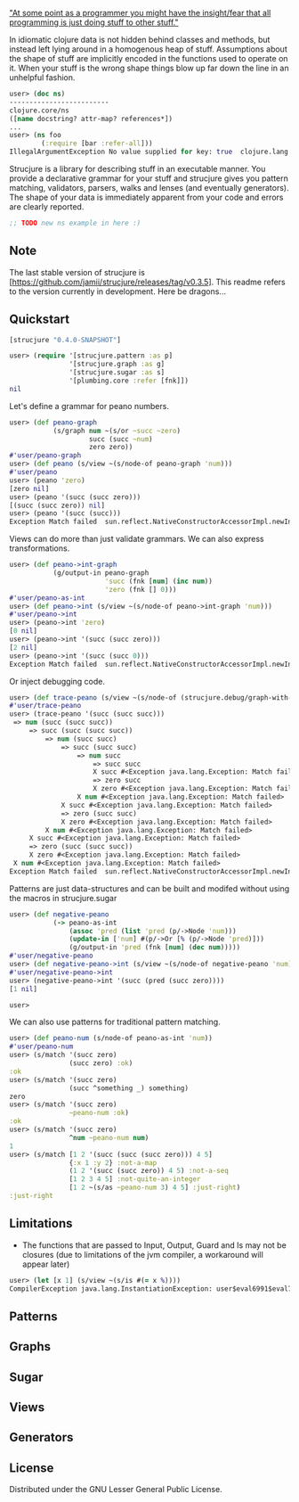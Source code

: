 ["At some point as a programmer you might have the insight/fear that all programming is just doing stuff to other stuff."](http://highscalability.com/blog/2013/2/14/when-all-the-programs-a-graph-prismatics-plumbing-library.html)

In idiomatic clojure data is not hidden behind classes and methods, but instead left lying around in a homogenous heap of stuff. Assumptions about the shape of stuff are implicitly encoded in the functions used to operate on it. When your stuff is the wrong shape things blow up far down the line in an unhelpful fashion.

``` clojure
user> (doc ns)
-------------------------
clojure.core/ns
([name docstring? attr-map? references*])
...
user> (ns foo
        (:require [bar :refer-all]))
IllegalArgumentException No value supplied for key: true  clojure.lang.PersistentHashMap.create (PersistentHashMap.java:77)
```

Strucjure is a library for describing stuff in an executable manner. You provide a declarative grammar for your stuff and strucjure gives you pattern matching, validators, parsers, walks and lenses (and eventually generators). The shape of your data is immediately apparent from your code and errors are clearly reported.

``` clojure
;; TODO new ns example in here :)
```

## Note

The last stable version of strucjure is [https://github.com/jamii/strucjure/releases/tag/v0.3.5]. This readme refers to the version currently in development. Here be dragons...

## Quickstart

``` clojure
[strucjure "0.4.0-SNAPSHOT"]
```

``` clojure
user> (require '[strucjure.pattern :as p]
               '[strucjure.graph :as g]
               '[strucjure.sugar :as s]
               '[plumbing.core :refer [fnk]])
nil
```

Let's define a grammar for peano numbers.

``` clojure
user> (def peano-graph
           (s/graph num ~(s/or ~succ ~zero)
                    succ (succ ~num)
                    zero zero))
#'user/peano-graph
user> (def peano (s/view ~(s/node-of peano-graph 'num)))
#'user/peano
user> (peano 'zero)
[zero nil]
user> (peano '(succ (succ zero)))
[(succ (succ zero)) nil]
user> (peano '(succ (succ)))
Exception Match failed  sun.reflect.NativeConstructorAccessorImpl.newInstance0 (NativeConstructorAccessorImpl.java:-2)
```

Views can do more than just validate grammars. We can also express transformations.

``` clojure
user> (def peano->int-graph
           (g/output-in peano-graph
                        'succ (fnk [num] (inc num))
                        'zero (fnk [] 0)))
#'user/peano-as-int
user> (def peano->int (s/view ~(s/node-of peano->int-graph 'num)))
#'user/peano->int
user> (peano->int 'zero)
[0 nil]
user> (peano->int '(succ (succ zero)))
[2 nil]
user> (peano->int '(succ (succ 0)))
Exception Match failed  sun.reflect.NativeConstructorAccessorImpl.newInstance0 (NativeConstructorAccessorImpl.java:-2)
```

Or inject debugging code.

``` clojure
user> (def trace-peano (s/view ~(s/node-of (strucjure.debug/graph-with-trace peano-graph) 'num)))
#'user/trace-peano
user> (trace-peano '(succ (succ succ)))
 => num (succ (succ succ))
     => succ (succ (succ succ))
         => num (succ succ)
             => succ (succ succ)
                 => num succ
                     => succ succ
                     X succ #<Exception java.lang.Exception: Match failed>
                     => zero succ
                     X zero #<Exception java.lang.Exception: Match failed>
                 X num #<Exception java.lang.Exception: Match failed>
             X succ #<Exception java.lang.Exception: Match failed>
             => zero (succ succ)
             X zero #<Exception java.lang.Exception: Match failed>
         X num #<Exception java.lang.Exception: Match failed>
     X succ #<Exception java.lang.Exception: Match failed>
     => zero (succ (succ succ))
     X zero #<Exception java.lang.Exception: Match failed>
 X num #<Exception java.lang.Exception: Match failed>
Exception Match failed  sun.reflect.NativeConstructorAccessorImpl.newInstance0 (NativeConstructorAccessorImpl.java:-2)
```

Patterns are just data-structures and can be built and modifed without using the macros in strucjure.sugar

``` clojure
user> (def negative-peano
           (-> peano-as-int
               (assoc 'pred (list 'pred (p/->Node 'num)))
               (update-in ['num] #(p/->Or [% (p/->Node 'pred)]))
               (g/output-in 'pred (fnk [num] (dec num)))))
#'user/negative-peano
user> (def negative-peano->int (s/view ~(s/node-of negative-peano 'num))))
#'user/negative-peano->int
user> (negative-peano->int '(succ (pred (succ zero))))
[1 nil]

user>
```

We can also use patterns for traditional pattern matching.

``` clojure
user> (def peano-num (s/node-of peano-as-int 'num))
#'user/peano-num
user> (s/match '(succ zero)
               (succ zero) :ok)
:ok
user> (s/match '(succ zero)
               (succ ^something _) something)
zero
user> (s/match '(succ zero)
               ~peano-num :ok)
:ok
user> (s/match '(succ zero)
               ^num ~peano-num num)
1
user> (s/match [1 2 '(succ (succ (succ zero))) 4 5]
               {:x 1 :y 2} :not-a-map
               (1 2 '(succ (succ zero)) 4 5) :not-a-seq
               [1 2 3 4 5] :not-quite-an-integer
               [1 2 ~(s/as ~peano-num 3) 4 5] :just-right)
:just-right
```

## Limitations

 * The functions that are passed to Input, Output, Guard and Is may not be closures (due to limitations of the jvm compiler, a workaround will appear later)

``` clojure
user> (let [x 1] (s/view ~(s/is #(= x %))))
CompilerException java.lang.InstantiationException: user$eval6991$eval7201__7202, compiling:(NO_SOURCE_PATH:1:35)
```

## Patterns

## Graphs

## Sugar

## Views

## Generators

## License

Distributed under the GNU Lesser General Public License.
